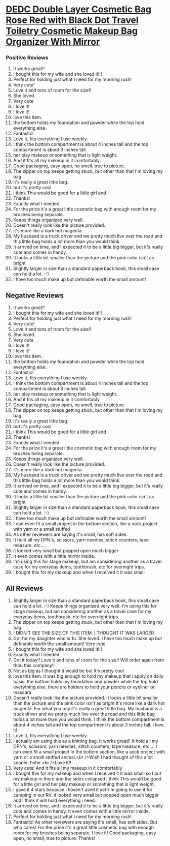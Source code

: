 # [DEDC Double Layer Cosmetic Bag Rose Red with Black Dot Travel Toiletry Cosmetic Makeup Bag Organizer With Mirror](https://products.checkmycream.com/products/DEDC-Double-Layer-Cosmetic-Bag-Rose-Red-with-Black-Dot-Travel-Toiletry-Cosmetic-Makeup-Bag-Organizer-With-Mirror.html)

### Positive Reviews

<ol>
      <li>It works great!!</li>
      <li>I bought this for my wife and she loved it!!!</li>
      <li>Perfect for holding just what I need for my morning rush!</li>
      <li>Very cute!</li>
      <li>Love it and tons of room for the size!!</li>
      <li>She loved.</li>
      <li>Very cute</li>
      <li>I love it!</li>
      <li>I love it!</li>
      <li>love this item.  </li>
      <li>the bottom holds my foundation and powder while the top hold everything else.  </li>
      <li>Fantastic!</li>
      <li>Love it, fits everything I use weekly.</li>
      <li>I think the bottom compartment is about 4 inches tall and the top compartment is about 3 inches tall.</li>
      <li>her play makeup or something that is light weight.</li>
      <li>And it fits all my makeup in it comfortably</li>
      <li>Good packaging, easy open, no smell, true to picture.</li>
      <li>The zipper on top keeps getting stuck, but other than that I&#x27;m loving my bag.</li>
      <li>it&#x27;s really a great little bag.</li>
      <li>but it&#x27;s pretty cool</li>
      <li>i think This would be good for a little girl and</li>
      <li>Thanks!</li>
      <li>Exactly what I needed</li>
      <li>For the price it&#x27;s a great little cosmetic bag with enough room for my brushes being separate.</li>
      <li>Keeps things organized very well.</li>
      <li>Doesn&#x27;t really look like the picture provided.</li>
      <li>it&#x27;s more like a dark hot magenta.</li>
      <li>My husband is a truck driver and we pretty much live over the road and this little bag holds a lot more than you would think.</li>
      <li>It arrived on time, and I expected it to be a little big bigger, but it&#x27;s really cute and comes in handy.</li>
      <li>It looks a little bit smaller than the picture and the pink color isn&#x27;t as bright</li>
      <li>Slightly larger in size than a standard paperback book, this small case can hold a lot. :-)</li>
      <li>I have too much make up but definable worth the small amount!</li>
</ol>


<h2>Negative Reviews</h2>
<ol>
<li> It works great!!</li>
<li> I bought this for my wife and she loved it!!!</li>
<li> Perfect for holding just what I need for my morning rush!</li>
<li> Very cute!</li>
<li> Love it and tons of room for the size!!</li>
<li> She loved.</li>
<li> Very cute</li>
<li> I love it!</li>
<li> I love it!</li>
<li> love this item.  </li>
<li> the bottom holds my foundation and powder while the top hold everything else.  </li>
<li> Fantastic!</li>
<li> Love it, fits everything I use weekly.</li>
<li> I think the bottom compartment is about 4 inches tall and the top compartment is about 3 inches tall.</li>
<li> her play makeup or something that is light weight.</li>
<li> And it fits all my makeup in it comfortably</li>
<li> Good packaging, easy open, no smell, true to picture.</li>
<li> The zipper on top keeps getting stuck, but other than that I&#x27;m loving my bag.</li>
<li> it&#x27;s really a great little bag.</li>
<li> but it&#x27;s pretty cool</li>
<li> i think This would be good for a little girl and</li>
<li> Thanks!</li>
<li> Exactly what I needed</li>
<li> For the price it&#x27;s a great little cosmetic bag with enough room for my brushes being separate.</li>
<li> Keeps things organized very well.</li>
<li> Doesn&#x27;t really look like the picture provided.</li>
<li> it&#x27;s more like a dark hot magenta.</li>
<li> My husband is a truck driver and we pretty much live over the road and this little bag holds a lot more than you would think.</li>
<li> It arrived on time, and I expected it to be a little big bigger, but it&#x27;s really cute and comes in handy.</li>
<li> It looks a little bit smaller than the picture and the pink color isn&#x27;t as bright</li>
<li> Slightly larger in size than a standard paperback book, this small case can hold a lot. :-)</li>
<li> I have too much make up but definable worth the small amount!</li>
<li> I can even fit a small project in the bottom section, like a sock project with yarn or a small stuffed</li>
<li> As other reviewers are saying it&#x27;s small, has soft sides.</li>
<li> It hold all my DPN&#x27;s, scissors, yarn needles, stitch counters, tape measure, etc....</li>
<li> it looked very small but popped open much bigger</li>
<li> It even comes with a little mirror inside.</li>
<li> I&#x27;m using this for stage makeup, but am considering another as a travel case for my everyday items, toothbrush, etc for overnight trips.</li>
<li> I bought this for my makeup and when I received it it was small</li>
</ol>

<h2>All Reviews</h2>

<ol>
    <li> Slightly larger in size than a standard paperback book, this small case can hold a lot. :-) Keeps things organized very well. I&#x27;m using this for stage makeup, but am considering another as a travel case for my everyday items, toothbrush, etc for overnight trips.</li>
    <li> The zipper on top keeps getting stuck, but other than that I&#x27;m loving my bag.</li>
    <li> I DIDN&#x27;T SEE THE SIZE OF THIS ITEM.  I THOUGHT IT WAS LARGER</li>
    <li> Got for my daughter who is 1u. She loved. I have too much make up but definable worth the small amount! Very cute</li>
    <li> I bought this for my wife and she loved it!!!</li>
    <li> Exactly what I needed</li>
    <li> Got it today!! Love it and tons of room for the size!! Will order again from thou this company!!</li>
    <li> Not as big as I thought it would be but it&#x27;s pretty cool</li>
    <li> love this item.  it was big enough to hold my makeup that i apply on daily basis. the bottom holds my foundation and powder while the top hold everything else.  there are holders to hold your pencils or eyeliner or mascara</li>
    <li> Doesn&#x27;t really look like the picture provided. It looks a little bit smaller than the picture and the pink color isn&#x27;t as bright it&#x27;s more like a dark hot magenta. For what you pay it&#x27;s really a great little bag. My husband is a truck driver and we pretty much live over the road and this little bag holds a lot more than you would think. I think the bottom compartment is about 4 inches tall and the top compartment is about 3 inches tall. I love it!</li>
    <li> Love it, fits everything I use weekly.</li>
    <li> I actually am using this as a knitting bag. It works great!! It hold all my DPN&#x27;s, scissors, yarn needles, stitch counters, tape measure, etc.... I can even fit a small project in the bottom section, like a sock project with yarn or a small stuffed animal.&lt;br /&gt;Wish I had thought of this a lot sooner, hehe.&lt;br /&gt;Love it!!</li>
    <li> Very cute! And it fits all my makeup in it comfortably</li>
    <li> I bought this for my makeup and when I received it it was small so I put my makeup in there and the sides collapsed i think This would be good for a little girl and her play makeup or something that is light weight.</li>
    <li> i gave it 4 stars because i haven&#x27;t used it yet-i&#x27;m going to use it for camping in our RV.  it looked very small but popped open much bigger and i think it will hold everything i need.</li>
    <li> It arrived on time, and I expected it to be a little big bigger, but it&#x27;s really cute and comes in handy. It even comes with a little mirror inside.</li>
    <li> Perfect for holding just what I need for my morning rush!</li>
    <li> Fantastic! As other reviewers are saying it&#x27;s small, has soft sides. But who cares! For the price it&#x27;s a great little cosmetic bag with enough room for my brushes being separate. I love it! Good packaging, easy open, no smell, true to picture. Thanks!</li>
</ol>




